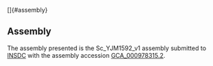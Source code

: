 []{#assembly}

Assembly
--------

The assembly presented is the Sc\_YJM1592\_v1 assembly submitted to
[INSDC](http://www.insdc.org) with the assembly accession
[GCA\_000978315.2](http://www.ebi.ac.uk/ena/data/view/GCA_000978315.2).
